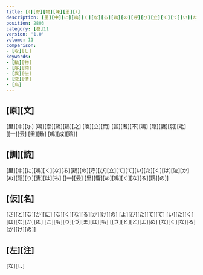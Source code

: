 ```yaml
---
title: [（][寄][物][陳][思][）]
description: [里][中][に][鳴][く][な][る][鶏][の][呼][び][立][て][て][い][た][く][は][泣][か][ぬ][隠][り][妻][は][も] [[一][云] [里][響][め][鳴][く][な][る][鶏][の]]
position: 2803
category: [巻]11
version: '1.0'
volume: 11
comparison:
- [な][し]
keywords:
- [動][物]
- [序][詞]
- [異][伝]
- [恋][情]
- [鳥]
---
```


## [原][文]

[里][中][尓] [鳴][奈][流][鶏][之] [喚][立][而] [甚][者][不][鳴] [隠][妻][羽][毛] [[一][云] [里][動] [鳴][成][鶏]]

## [訓][読]

[里][中][に][鳴][く][な][る][鶏][の][呼][び][立][て][て][い][た][く][は][泣][か][ぬ][隠][り][妻][は][も] [[一][云] [里][響][め][鳴][く][な][る][鶏][の]]

## [仮][名]

[さ][と][な][か][に] [な][く][な][る][か][け][の] [よ][び][た][て][て] [い][た][く][は][な][か][ぬ] [こ][も][り][づ][ま][は][も] [[さ][と][と][よ][め] [な][く][な][る][か][け][の]]

## [左][注]

[な][し]
